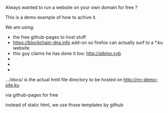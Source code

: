 Always wanted to run a website on your own domain for free ?

This is a demo example of how to achive it.

We are using:

* the free github-pages to host stuff
* https://blockchain-dns.info   add-on so firefox can actually surf to  a  \*.ku  website
* this guy claims he has done it too:    http://albino.cyb 
*
*
*



.../docs/ is the actual hmtl file  directory   to be hosted on    http://nn-demo-site.ku

via github-pages for free

instead of static html, we use those templates by github
